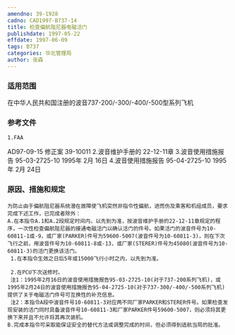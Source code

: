 ```yaml
---
amendno: 39-1928
cadno: CAD1997-B737-14
title: 检查偏航阻尼器电磁活门
publishdate: 1997-05-22
effdate: 1997-06-09
tags: B737
categories: 华北管理局
author: 张森
---
```


### 适用范围 
在中华人民共和国注册的波音737-200/-300/-400/-500型系列飞机

### 参考文件
    1.FAA 
AD97-09-15 修正案 39-10011 
    2.波音维护手册的 22-12-11章
    3.波音使用措施报告 95-03-2725-10  1995年 2月 16日
    4.波音使用措施报告 95-04-2725-10  1995年 2月 24日


### 原因、措施和规定 
    为防止由于偏航阻尼器系统潜在故障使飞机突然非指令性偏航，进而伤及乘客和机组成员，要求完成下述工作，已完成者除外： 
    A.在本指令A.1和A.2段规定时间内，以先到为准，按波音维护手册的22-12-11章规定的程序，一次性检查偏航阻尼器的接通电磁活门以确认活门的件号。如果活门的波音件号为10-60811-1或-9，或厂家(PARKER)件号为59600-5007(波音件号为10-60811-3)，则在下次飞行之前，用波音件号为10-60811-8或-13，或厂家(STERER)件号为45080(波音件号为10-60811-3)的活门更换该活门。 
     1.在本指令生效之日后5年或15000飞行小时之内，以先到为准。
  
     2.在PCU下次送修时。 
     注1：1995年2月16日的波音使用措施报告95-03-2725-10(对于737-200系列飞机)，或1995年2月24日的波音使用措施报告95-04-2725-10(对于737-300/-400/-500系列飞机)提供了关于电磁活门件号可互换性的补充信息。 
     注2：本指令A段中波音件号10-60811-3对应两不同厂家PARKER和STERER件号。如果检查发现安装的活门同时具备波音件号10-60811-3和厂家PARKER件号59600-5007，则必须将其更换下来并且不允许将其再次装机。 
    B.完成本指令可采取能保证安全的替代方法或调整完成的时间，但必须得到适航当局的批准。
